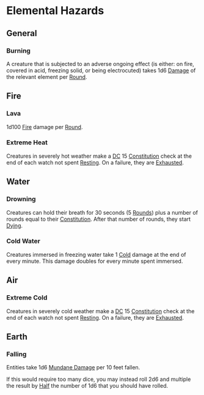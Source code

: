 # Elemental Hazards

## General

### Burning

A creature that is subjected to an adverse ongoing effect (is either: on fire, covered in acid, freezing solid, or being electrocuted) takes 1d6 [Damage](../Combat/Damage%20Types/{Damage%20Types}.md) of the relevant element per [Round](../Core%20Procedures/Round.md).

## Fire

### Lava

1d100 [Fire](../Combat/Damage%20Types/Fire.md) damage per [Round](../Core%20Procedures/Round.md).

### Extreme Heat

Creatures in severely hot weather make a [DC](../Core%20Procedures/DC.md) 15 [Constitution](../../Player%20Characters/The%20Ability%20Scores/Constitution.md) check at the end of each watch not spent [Resting](../Core%20Procedures/Resting.md). On a failure, they are [Exhausted](../Conditions/Exhausted.md).

## Water

### Drowning

Creatures can hold their breath for 30 seconds (5 [Rounds](../Core%20Procedures/Round.md)) plus a number of rounds equal to their [Constitution](../../Player%20Characters/The%20Ability%20Scores/Constitution.md). After that number of rounds, they start [Dying](../Conditions/Dying.md).

### Cold Water

Creatures immersed in freezing water take 1 [Cold](../Combat/Damage%20Types/Cold.md) damage at the end of every minute. This damage doubles for every minute spent immersed.

## Air

### Extreme Cold

Creatures in severely cold weather make a [DC](../Core%20Procedures/DC.md) 15 [Constitution](../../Player%20Characters/The%20Ability%20Scores/Constitution.md) check at the end of each watch not spent [Resting](../Core%20Procedures/Resting.md). On a failure, they are [Exhausted](../Conditions/Exhausted.md).

## Earth

### Falling

Entities take 1d6 [Mundane Damage](../Combat/Damage%20Types/Mundane%20Damage.md) per 10 feet fallen.

If this would require too many dice, you may instead roll 2d6 and multiple the result by [Half](../Core%20Procedures/Half.md) the number of 1d6 that you should have rolled.
